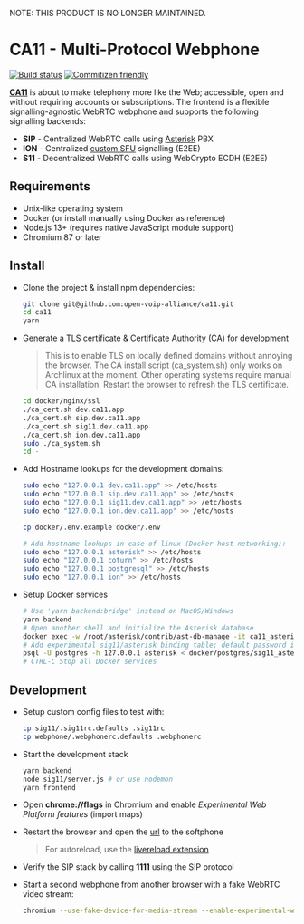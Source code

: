 NOTE: THIS PRODUCT IS NO LONGER MAINTAINED.

# CA11 - Multi-Protocol Webphone

[![Build status](https://github.com/open-voip-alliance/ca11/workflows/test/badge.svg)](https://github.com/open-voip-alliance/ca11/actions?query=workflow%3Atest)
[![Commitizen friendly](https://img.shields.io/badge/commitizen-friendly-brightgreen.svg)](http://commitizen.github.io/cz-cli/)

**[CA11](https://github.com/open-voip-alliance/ca11)** is about to make
telephony more like the Web; accessible, open and without requiring accounts
or subscriptions. The frontend is a flexible signalling-agnostic WebRTC
webphone and supports the following signalling backends:

* **SIP** - Centralized WebRTC calls using [Asterisk](https://www.asterisk.org/) PBX
* **ION** - Centralized [custom SFU](https://github.com/open-voip-alliance/ca11) signalling (E2EE)
* **S11** - Decentralized WebRTC calls using WebCrypto ECDH (E2EE)


## Requirements

* Unix-like operating system
* Docker (or install manually using Docker as reference)
* Node.js 13+ (requires native JavaScript module support)
* Chromium 87 or later

## Install

* Clone the project & install npm dependencies:

  ```bash
  git clone git@github.com:open-voip-alliance/ca11.git
  cd ca11
  yarn
  ```

* Generate a TLS certificate & Certificate Authority (CA) for development

  > This is to enable TLS on locally defined domains without annoying the browser.
  > The CA install script (ca_system.sh) only works on Archlinux at the moment.
  > Other operating systems require manual CA installation. Restart the browser
  > to refresh the TLS certificate.

  ```bash
  cd docker/nginx/ssl
  ./ca_cert.sh dev.ca11.app
  ./ca_cert.sh sip.dev.ca11.app
  ./ca_cert.sh sig11.dev.ca11.app
  ./ca_cert.sh ion.dev.ca11.app
  sudo ./ca_system.sh
  cd -
  ```

* Add Hostname lookups for the development domains:

  ```bash
  sudo echo "127.0.0.1 dev.ca11.app" >> /etc/hosts
  sudo echo "127.0.0.1 sip.dev.ca11.app" >> /etc/hosts
  sudo echo "127.0.0.1 sig11.dev.ca11.app" >> /etc/hosts
  sudo echo "127.0.0.1 ion.dev.ca11.app" >> /etc/hosts

  cp docker/.env.example docker/.env

  # Add hostname lookups in case of linux (Docker host networking):
  sudo echo "127.0.0.1 asterisk" >> /etc/hosts
  sudo echo "127.0.0.1 coturn" >> /etc/hosts
  sudo echo "127.0.0.1 postgresql" >> /etc/hosts
  sudo echo "127.0.0.1 ion" >> /etc/hosts
   ```

* Setup Docker services

  ```bash
  # Use 'yarn backend:bridge' instead on MacOS/Windows
  yarn backend
  # Open another shell and initialize the Asterisk database
  docker exec -w /root/asterisk/contrib/ast-db-manage -it ca11_asterisk alembic -c config.ini upgrade head
  # Add experimental sig11/asterisk binding table; default password is "ca11ftw"
  psql -U postgres -h 127.0.0.1 asterisk < docker/postgres/sig11_asterisk.sql
  # CTRL-C Stop all Docker services
  ```

## Development

* Setup custom config files to test with:

  ```bash
  cp sig11/.sig11rc.defaults .sig11rc
  cp webphone/.webphonerc.defaults .webphonerc
  ```

* Start the development stack

  ```bash
  yarn backend
  node sig11/server.js # or use nodemon
  yarn frontend
  ```

* Open **chrome://flags** in Chromium and enable *Experimental Web Platform features* (import maps)
* Restart the browser and open the [url](https://dev.ca11.app) to the softphone

  > For autoreload, use the
  [livereload extension](https://chrome.google.com/webstore/detail/livereload/jnihajbhpnppcggbcgedagnkighmdlei)
* Verify the SIP stack by calling **1111** using the SIP protocol
* Start a second webphone from another browser with a fake WebRTC video stream:

  ```bash
  chromium --use-fake-device-for-media-stream --enable-experimental-web-platform-features  --user-data-dir=~/.chromium-tmp
  ```
